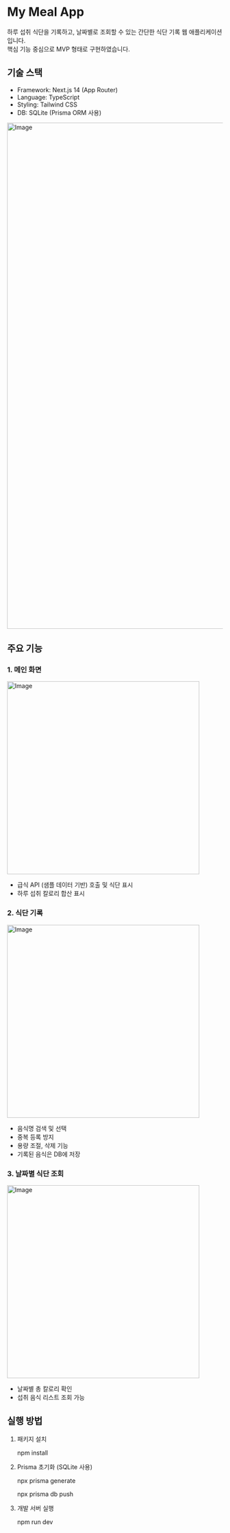 # My Meal App

하루 섭취 식단을 기록하고, 날짜별로 조회할 수 있는 간단한 식단 기록 웹 애플리케이션입니다.  
핵심 기능 중심으로 MVP 형태로 구현하였습니다.

## 기술 스택

- Framework: Next.js 14 (App Router)
- Language: TypeScript
- Styling: Tailwind CSS
- DB: SQLite (Prisma ORM 사용)
<img width="1178" alt="Image" src="https://github.com/user-attachments/assets/fb4c04f4-1b67-4f34-adc6-605bb5339d30" />

## 주요 기능

### 1. 메인 화면
<img width="449" alt="Image" src="https://github.com/user-attachments/assets/3635b51f-d3b1-42b7-a5cb-ddbe07fdbdb9" />

- 급식 API (샘플 데이터 기반) 호출 및 식단 표시
- 하루 섭취 칼로리 합산 표시

### 2. 식단 기록
<img width="449" alt="Image" src="https://github.com/user-attachments/assets/185a3adc-ab91-4564-bf3e-bf96ab27fb2f" />

- 음식명 검색 및 선택
- 중복 등록 방지
- 용량 조절, 삭제 기능
- 기록된 음식은 DB에 저장

### 3. 날짜별 식단 조회
<img width="449" alt="Image" src="https://github.com/user-attachments/assets/48ce4f1f-9e73-40a7-a315-5e11e599383d" />

- 날짜별 총 칼로리 확인
- 섭취 음식 리스트 조회 가능

## 실행 방법

1. 패키지 설치
   
   npm install

2. Prisma 초기화 (SQLite 사용)
   
   npx prisma generate
   
   npx prisma db push

3. 개발 서버 실행
   
   npm run dev
